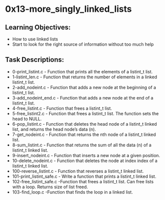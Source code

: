# 0x13-more_singly_linked_lists

## Learning Objectives:

- How to use linked lists
- Start to look for the right source of information without too much help

## Task Descriptions:

- 0-print_listint.c - Function that prints all the elements of a listint_t list.
- 1-listint_len.c - Function that returns the number of elements in a linked listint_t list.
- 2-add_nodeint.c - Function that adds a new node at the beginning of a listint_t list.
- 3-add_nodeint_end.c - Function that adds a new node at the end of a listint_t list.
- 4-free_listint.c - Function that frees a listint_t list.
- 5-free_listint2.c - Function that frees a listint_t list. The function sets the head to NULL.
- 6-pop_listint.c - Function that deletes the head node of a listint_t linked list, and returns the head node’s data (n).
- 7-get_nodeint.c - Function that returns the nth node of a listint_t linked list.
- 8-sum_listint.c - Function that returns the sum of all the data (n) of a listint_t linked list.
- 9-insert_nodeint.c - Function that inserts a new node at a given position.
- 10-delete_nodeint.c - Function that deletes the node at index index of a listint_t linked list.
- 100-reverse_listint.c - Function that reverses a listint_t linked list.
- 101-print_listint_safe.c - Write a function that prints a listint_t linked list.
- 102-free_listint_safe.c -Function that frees a listint_t list. Can free lists with a loop. Returns size of list freed.
- 103-find_loop.c -Function that finds the loop in a linked list.
